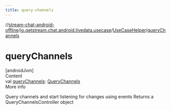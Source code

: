 ```yaml
---
title: query-channels
---
```

//[stream-chat-android-offline](../../../index.md)/[io.getstream.chat.android.livedata.usecase](../index.md)/[UseCaseHelper](index.md)/[queryChannels](queryChannels.md)



# queryChannels  
[androidJvm]  
Content  
val [queryChannels](queryChannels.md): [QueryChannels](../QueryChannels/index.md)  
More info  


Query channels and start listening for changes using events Returns a QueryChannelsController object

  



